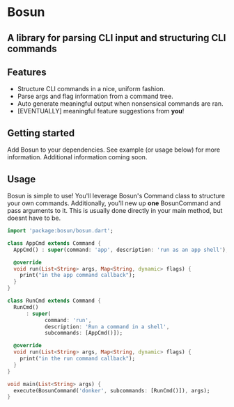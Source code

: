 # Bosun

## A library for parsing CLI input and structuring CLI commands

## Features

- Structure CLI commands in a nice, uniform fashion.
- Parse args and flag information from a command tree.
- Auto generate meaningful output when nonsensical commands are ran.
- [EVENTUALLY] meaningful feature suggestions from **you**!

## Getting started

Add Bosun to your dependencies. See example (or usage below) for more information. Additional information coming soon.

## Usage

Bosun is simple to use! You'll leverage Bosun's Command class to structure your own commands. Additionally, you'll new up **one** BosunCommand and pass arguments to it. This is usually done directly in your main method, but doesnt have to be.

```dart
import 'package:bosun/bosun.dart';

class AppCmd extends Command {
  AppCmd() : super(command: 'app', description: 'run as an app shell');

  @override
  void run(List<String> args, Map<String, dynamic> flags) {
    print("in the app command callback");
  }
}

class RunCmd extends Command {
  RunCmd()
      : super(
            command: 'run',
            description: 'Run a command in a shell',
            subcommands: [AppCmd()]);

  @override
  void run(List<String> args, Map<String, dynamic> flags) {
    print("in the run command callback");
  }
}

void main(List<String> args) {
  execute(BosunCommand('donker', subcommands: [RunCmd()]), args);
}

```
